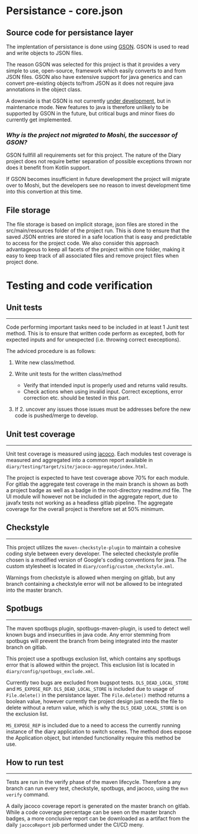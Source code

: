 # Persistance - core.json

## Source code for persistance layer

The implentation of persistance is done using [GSON](https://github.com/google/gson). GSON is used to read and write objects to JSON files.

The reason GSON was selected for this project is that it provides a very simple to use, open-source, framework which easily converts to and from JSON files. GSON also have extensive support for java generics and can convert pre-existing objects to/from JSON as it does not require java annotations in the object class.

A downside is that GSON is not currently [under development](https://old.reddit.com/r/androiddev/comments/684flw/why_use_moshi_over_gson/dgx3gpm/?context=3), but in maintenance mode. New features to java is therefore unlikely to be supported by GSON in the future, but critical bugs and minor fixes do currently get implemented.

### _Why is the project not migrated to Moshi, the successor of GSON?_

GSON fullfill all requirements set for this project. The nature of the Diary project does not require better separation of possible exceptions thrown nor does it benefit from Kotlin support.

If GSON becomes insufficient in future development the project will migrate over to Moshi, but the developers see no reason to invest development time into this convertion at this time.

## File storage

The file storage is based on implicit storage, json files are stored in the src/main/resources folder of the project run.
This is done to ensure that the saved JSON entries are stored in a safe location that is easy and predictable to access for the project code. We also consider this approach advantageous to keep all facets of the project within one folder, making it easy to keep track of all associated files and remove project files when project done.


# Testing and code verification

## Unit tests

---

Code performing important tasks need to be included in at least 1 Junit test method. This is to ensure that written code perform as excepted, both for expected inputs and for unexpected (i.e. throwing correct execeptions).

The adviced procedure is as follows:

1. Write new class/method.

2. Write unit tests for the written class/method

    - Verify that intended input is properly used and returns valid results.
    - Check actions when using invalid input. Correct exceptions, error correction etc. should be tested in this part.

3. If 2. uncover any issues those issues must be addresses before the new code is pushed/merge to develop.

## Unit test coverage

---

Unit test coverage is measured using [jacoco](https://github.com/jacoco/jacoco). Each modules test coverage is measured and aggregated into a common report available in `diary/testing/target/site/jacoco-aggregate/index.html`.

The project is expected to have test coverage above 70% for each module. 
For gitlab the aggregate test coverage in the main branch is shown as both a project badge as well as a badge in the root-directory readme.md file.
The UI module will however not be included in the aggregate report, due to javafx tests not working as a headless gitlab pipeline. The aggregate coverage for the overall project is therefore set at 50% minimum.

## Checkstyle

---

This project utilizes the `maven-checkstyle-plugin` to maintain a cohesive coding style between every developer. The selected checkstyle profile chosen is a modified version of Google's coding conventions for java. The custom stylesheet is located in `diary/config/custom_checkstyle.xml`.

Warnings from checkstyle is allowed when merging on gitlab, but any branch containing a checkstyle error will not be allowed to be integrated into the master branch.

## Spotbugs

---

The maven spotbugs plugin, spotbugs-maven-plugin, is used to detect well known bugs and insecurities in java code. Any error stemming from spotbugs will prevent the branch from being integrated into the master branch on gitlab.

This project use a spotbugs exclusion list, which contains any spotbugs error that is allowed within the project. This exclusion list is located in `diary/config/spotbugs_exclude.xml`.

Currently two bugs are excluded from bugspot tests. `DLS_DEAD_LOCAL_STORE` and `MS_EXPOSE_REP`. `DLS_DEAD_LOCAL_STORE` is included due to usage of `File.delete()` in the persistance layer. The `File.delete()` method returns a boolean value, however currently the project design just needs the file to delete without a return value, which is why the `DLS_DEAD_LOCAL_STORE` is on the exclusion list.

`MS_EXPOSE_REP` is included due to a need to access the currently running instance of the diary application to switch scenes. The method does expose the Application object, but intended functionality require this method be use.

## How to run test

---

Tests are run in the verify phase of the maven lifecycle. Therefore a any branch can run every test, checkstyle, spotbugs, and jacoco, using the `mvn verify` command.

A daily jacoco coverage report is generated on the master branch on gitlab. While a code coverage percentage can be seen on the master branch badges, a more conclusive report can be downloaded as a artifact from the daily `jacocoReport` job performed under the CI/CD meny.
